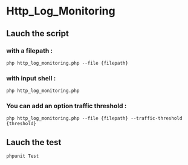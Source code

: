 # Http_Log_Monitoring

## Lauch the script
### with a filepath :
```
php http_log_monitoring.php --file {filepath}
```

### with input shell :
```
php http_log_monitoring.php
```

### You can add an option traffic threshold :
```
php http_log_monitoring.php --file {filepath} --traffic-threshold {threshold}
```

## Lauch the test
```
phpunit Test
```
